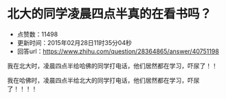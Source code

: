 # 北大的同学凌晨四点半真的在看书吗？
- 点赞数：11498
- 更新时间：2015年02月28日11时35分04秒
- 回答url：https://www.zhihu.com/question/28364865/answer/40751198
<body>
 <p data-pid="IViuE92l">我在北大时，凌晨四点半给哈佛的同学打电话，他们居然都在学习，吓尿了！！</p>
 <p data-pid="lVrPUPOu">我在哈佛时，凌晨四点半给北大的同学打电话，他们居然都在学习，吓尿了！！！！</p>
</body>